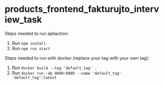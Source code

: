 # products_frontend_fakturujto_interview_task

Steps needed to run apliaction:

1. Run `npm install`
2. Run `npm run start`

Steps needed to run  with docker (replace your-tag with your own tag):
1. Run `docker build --tag 'default_tag' .`
2. Run `docker run -dp 8080:8080 --name 'default_tag' 'default_tag':latest`